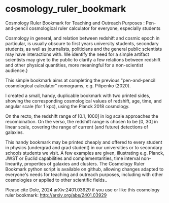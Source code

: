 # cosmology_ruler_bookmark
Cosmology Ruler Bookmark for Teaching and Outreach Purposes : Pen-and-pencil cosmological ruler calculator for everyone, especially students

Cosmology in general, and relation between redshift and cosmic epoch in particular, is usually obscure to first years university students, secondary students, as well as journalists, politicians and the general public scientists may have interactions with. We identify the need for a simple artifact scientists may give to the public to clarify a few relations between redshift and other physical quantities, more meaningful for a non-scientist audience.}

This simple bookmark aims at completing the previous "pen-and-pencil cosmological calculator" nomograms, e.g. Pilipenko (2020).

I created a small, handy, duplicable bookmark with two printed sides, showing the corresponding cosmological values of redshift, age, time, and angular scale (for 1 kpc), using the Planck 2018 cosmology.

On the recto, the redshift range of [0.1, 1000] in log scale approaches the recombination. On the verso, the redshift range is chosen to be [0, 30] in linear scale, covering the range of current (and future) detections of galaxies.
 
This handy bookmark may be printed cheaply and offered to every student in physics (undergrad and grad student) in our universities or to secondary schools students we visit. A few examples are given, illustrating e.g. Planck, JWST or Euclid capabilities and complementarities, time interval non-linearity, properties of galaxies and clusters. The Cosmology Ruler Bookmark python script is available on github, allowing changes adapted to everyone's needs for teaching and outreach purposes, including with other cosmologies or applied to other scientific fields..

Please cite Dole, 2024 arXiv:2401.03929 if you use or like this cosmology ruler bookmark:
http://arxiv.org/abs/2401.03929 
